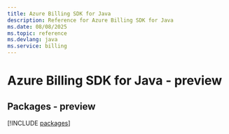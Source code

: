 ```yaml
---
title: Azure Billing SDK for Java
description: Reference for Azure Billing SDK for Java
ms.date: 08/08/2025
ms.topic: reference
ms.devlang: java
ms.service: billing
---
```

# Azure Billing SDK for Java - preview
## Packages - preview
[!INCLUDE [packages](billing-index.md)]